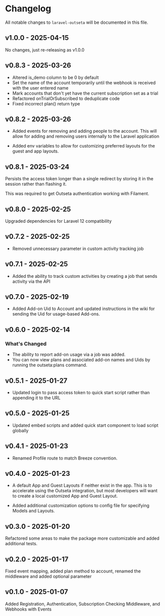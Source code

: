 # Changelog

All notable changes to `laravel-outseta` will be documented in this file.

## v1.0.0 - 2025-04-15

No changes, just re-releasing as  v1.0.0

## v0.8.3 - 2025-03-26

* Altered is_demo column to be 0 by default
* Set the name of the account temporarily until the webhook is received with the user entered name
* Mark accounts that don't yet have the current subscription set as a trial
* Refactored onTrialOrSubscribed to deduplicate code
* Fixed incorrect plan() return type

## v0.8.2 - 2025-03-26

+ Added events for removing and adding people to the account. This will allow for adding and removing users internally to the Laravel application

* Added env variables to allow for customizing preferred layouts for the guest and app layouts.

## v0.8.1 - 2025-03-24

Persists the access token longer than a single redirect by storing it in the session rather than flashing it.

This was required to get Outseta authentication working with Filament.

## v0.8.0 - 2025-02-25

Upgraded dependencies for Laravel 12 compatibility

## v0.7.2 - 2025-02-25

* Removed unnecessary parameter in custom activity tracking job

## v0.7.1 - 2025-02-25

* Added the ability to track custom activities by creating a job that sends activity via the API

## v0.7.0 - 2025-02-19

* Added Add-on Uid to Account and updated instructions in the wiki for sending the Uid for usage-based Add-ons.

## v0.6.0 - 2025-02-14

### What's Changed

- The ability to report add-on usage via a job was added.
- You can now view plans and associated add-on names and Uids by running the outseta:plans command.

## v0.5.1 - 2025-01-27

* Updated login to pass access token to quick start script rather than appending it to the URL

## v0.5.0 - 2025-01-25

* Updated embed scripts and added quick start component to load script globally

## v0.4.1 - 2025-01-23

* Renamed Profile route to match Breeze convention.

## v0.4.0 - 2025-01-23

+ A default App and Guest Layouts if neither exist in the app. This is to accelerate using the Outseta integration, but most developers will want to create a local customized App and Guest Layout.

* Added additional customization options to config file for specifying Models and Layouts.

## v0.3.0 - 2025-01-20

Refactored some areas to make the package more customizable and added additional tests.

## v0.2.0 - 2025-01-17

Fixed event mapping, added plan method to account, renamed the middleware and added optional parameter

## v0.1.0 - 2025-01-07

Added Registration, Authentication, Subscription Checking Middleware, and Webhooks with Events

